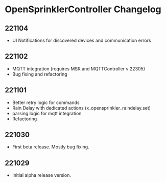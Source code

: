 # OpenSprinklerController Changelog

## 221104

* UI Notifications for discovered devices and communication errors

## 221102

* MQTT integration (requires MSR and MQTTController v 22305)
* Bug fixing and refactoring

## 221101

* Better retry logic for commands
* Rain Delay with dedicated actions (x_opensprinkler_raindelay.set)
* parsing logic for mqtt integration
* Refactoring

## 221030

* First beta release. Mostly bug fixing.

## 221029

* Initial alpha release version.